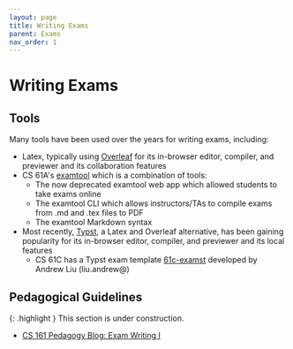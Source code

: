 ```yaml
---
layout: page
title: Writing Exams
parent: Exams
nav_order: 1
---
```


# Writing Exams

## Tools

Many tools have been used over the years for writing exams, including:

- Latex, typically using [Overleaf](https://www.overleaf.com/) for its in-browser editor, compiler, and previewer and its collaboration features
- CS 61A's [examtool](https://pypi.org/project/examtool/) which is a combination of tools:
    - The now deprecated examtool web app which allowed students to take exams online
    - The examtool CLI which allows instructors/TAs to compile exams from .md and .tex files to PDF
    - The examtool Markdown syntax
- Most recently, [Typst](https://typst.app/), a Latex and Overleaf alternative, has been gaining popularity for its in-browser editor, compiler, and previewer and its local features
    - CS 61C has a Typst exam template [61c-examst](https://github.com/61c-teach/cs61c-examst) developed by Andrew Liu (liu.andrew@)

## Pedagogical Guidelines

{: .highlight }
This section is under construction.

- [CS 161 Pedagogy Blog: Exam Writing I](https://pedagogy.cs161.org/2022/02/06/exam-writing-i/)
